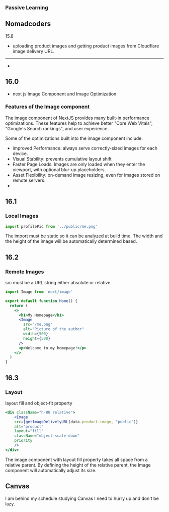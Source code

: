 ### Passive Learning 

## Nomadcoders

15.8 
- uploading product images and getting product images from Cloudflare image delivery URL.
----

- 

## 16.0
- next js Image Component and Image Optimization 
### Features of the Image component
The image component of NextJS provides many built-in performance optimizations. These features help to achieve better "Core Web Vitals", "Google's Search rankings", and user experience. 

Some of the optimizations built into the image component include:

- improved Performance:  always serve correctly-sized images for each device.
- Visual Stability: prevents cumulative layout shift
- Faster Page Loads: Images are only loaded when they enter the viewport, with optional blur-up placeholders.
- Asset Flexibility: on-demand image resizing, even for images stored on remote servers.
- 
## 16.1
### Local Images
```js
import profilePic from '../public/me.png'
```
The import must be static so it can be analyzed at build time.
The width and the height of the image will be automatically determined based.



## 16.2
### Remote Images
src must be a URL string either absolute or relative.
```jsx
import Image from 'next/image'

export default function Home() {
  return (
    <>
      <h1>My Homepage</h1>
      <Image
        src="/me.png"
        alt="Picture of the author"
        width={500}
        height={500}
      />
      <p>Welcome to my homepage!</p>
    </>
  )
}
```

## 16.3 
### Layout 
layout fill and object-fit property
```jsx
<div className="h-80 relative">
	<Image
	src={getImageDelivelyURL(data.product.image, "public")}
	alt="product"
	layout="fill"
	className="object-scale-down"
	priority
	/>
</div>
```
The image component with layout fill property takes all space from a relative parent. By defining the height of the relative parent, the Image component will automatically adjust its size.

## Canvas 
I am behind my schedule studying  Canvas I need to hurry up and don't be lazy. 


